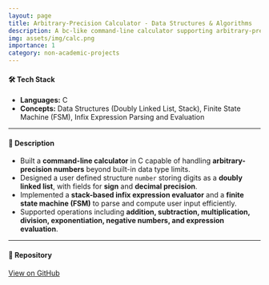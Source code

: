 ```yaml
---
layout: page
title: Arbitrary-Precision Calculator - Data Structures & Algorithms
description: A bc-like command-line calculator supporting arbitrary-precision arithmetic and infix expression evaluation.
img: assets/img/calc.png
importance: 1
category: non-academic-projects
---
```


#### 🛠️ Tech Stack
- **Languages:** C 
- **Concepts:** Data Structures (Doubly Linked List, Stack), Finite State Machine (FSM), Infix Expression Parsing and Evaluation  
---

#### 📌 Description
- Built a **command-line calculator** in C capable of handling **arbitrary-precision numbers** beyond built-in data type limits.  
- Designed a user defined structure `number` storing digits as a **doubly linked list**, with fields for **sign** and **decimal precision**.  
- Implemented a **stack-based infix expression evaluator** and a **finite state machine (FSM)** to parse and compute user input efficiently.  
- Supported operations including **addition, subtraction, multiplication, division, exponentiation, negative numbers, and expression evaluation**.  

---

#### 🔗 Repository
[View on GitHub](https://github.com/abhi25072002/Binary_Calculator)
